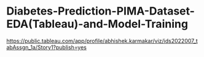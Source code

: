 # Diabetes-Prediction-PIMA-Dataset-EDA(Tableau)-and-Model-Training
https://public.tableau.com/app/profile/abhishek.karmakar/viz/ids2022007_tabAssgn_1a/Story1?publish=yes

